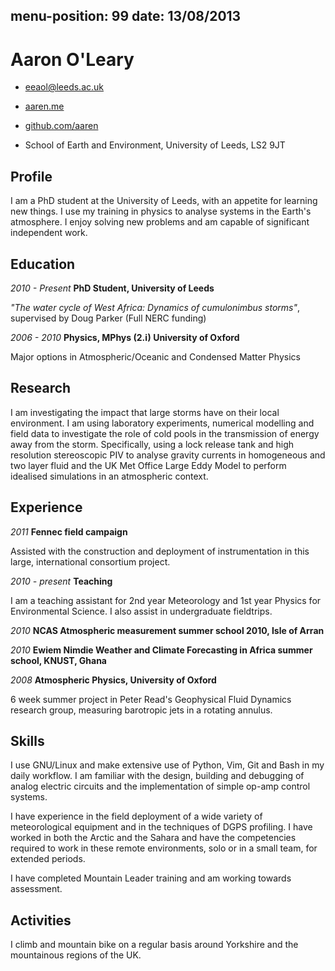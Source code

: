 menu-position: 99
date: 13/08/2013
---

Aaron O'Leary
=============

* <eeaol@leeds.ac.uk>

* [aaren.me](http://aaren.me)

* [github.com/aaren](http://www.github.com/aaren)

* School of Earth and Environment, University of Leeds, LS2 9JT


Profile
-------

I am a PhD student at the University of Leeds, with an appetite for learning
new things. I use my training in physics to analyse systems in the Earth's
atmosphere. I enjoy solving new problems and am capable of significant
independent work.


Education
---------

*2010 - Present* **PhD Student, University of Leeds** 

*"The water cycle of West Africa: Dynamics of cumulonimbus storms"*, supervised by Doug Parker 
(Full NERC funding)

*2006 - 2010* **Physics, MPhys (2.i) University of Oxford**

Major options in Atmospheric/Oceanic and Condensed Matter Physics

Research
--------

I am investigating the impact that large storms have on their local
environment. I am using laboratory experiments, numerical modelling and
field data to investigate the role of cold pools in the transmission of
energy away from the storm. Specifically, using a lock release tank and
high resolution stereoscopic PIV to analyse gravity currents in
homogeneous and two layer fluid and the UK Met Office Large Eddy Model to
perform idealised simulations in an atmospheric context.


Experience
----------

*2011* **Fennec field campaign**

Assisted with the construction and deployment of instrumentation in this large,
international consortium project.

*2010 - present* **Teaching**

I am a teaching assistant for 2nd year Meteorology and 1st year Physics
for Environmental Science. I also assist in undergraduate fieldtrips.

*2010* **NCAS Atmospheric measurement summer school 2010, Isle of Arran**

*2010* **Ewiem Nimdie Weather and Climate Forecasting in Africa summer school, KNUST, Ghana**

*2008* **Atmospheric Physics, University of Oxford**

6 week summer project in Peter Read's Geophysical Fluid Dynamics research
group, measuring barotropic jets in a rotating annulus.


Skills
------

I use GNU/Linux and make extensive use of Python, Vim, Git and Bash in my daily
workflow. I am familiar with the design, building and debugging of analog
electric circuits and the implementation of simple op-amp control systems. 

I have experience in the field deployment of a wide variety of meteorological
equipment and in the techniques of DGPS profiling. I have worked in both the
Arctic and the Sahara and have the competencies required to work in these
remote environments, solo or in a small team, for extended periods.

I have completed Mountain Leader training and am working towards assessment.


Activities
----------

I climb and mountain bike on a regular basis around Yorkshire and
the mountainous regions of the UK.
